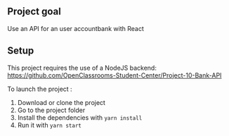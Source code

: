 ## Project goal
Use an API for an user accountbank with React

## Setup

This project requires the use of a NodeJS backend: https://github.com/OpenClassrooms-Student-Center/Project-10-Bank-API

To launch the project :

1. Download or clone the project
2. Go to the project folder
3. Install the dependencies with `yarn install`
4. Run it with `yarn start`
